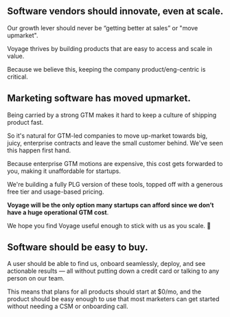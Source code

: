 ## Software vendors should innovate, even at scale.

Our growth lever should never be “getting better at sales” or "move upmarket".

Voyage thrives by building products that are easy to access and scale in value.

Because we believe this, keeping the company product/eng-centric is critical.

<h2 id="upmarket">Marketing software has moved upmarket.</h2>

Being carried by a strong GTM makes it hard to keep a culture of shipping product fast.

So it's natural for GTM-led companies to move up-market towards big, juicy, enterprise contracts and leave the small customer behind. We've seen this happen first hand.

Because enterprise GTM motions are expensive, this cost gets forwarded to you, making it unaffordable for startups.

We're building a fully PLG version of these tools, topped off with a generous free tier and usage-based pricing.

**Voyage will be the only option many startups can afford since we don’t have a huge operational GTM cost**.

We hope you find Voyage useful enough to stick with us as you scale. 🚀

## Software should be easy to buy.

A user should be able to find us, onboard seamlessly, deploy, and see actionable results — all without putting down a credit card or talking to any person on our team.

This means that plans for all products should start at $0/mo, and the product should be easy enough to use that most marketers can get started without needing a CSM or onboarding call.
